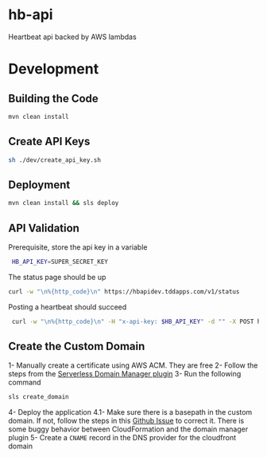 # hb-api  

Heartbeat api backed by AWS lambdas

# Development  

## Building the Code  

```bash
mvn clean install
```

## Create API Keys  

```bash
sh ./dev/create_api_key.sh
```

## Deployment  

```bash
mvn clean install && sls deploy
```

## API Validation  

Prerequisite, store the api key in a variable

```bash
 HB_API_KEY=SUPER_SECRET_KEY
```

The status page should be up

```bash
curl -w "\n%{http_code}\n" https://hbapidev.tddapps.com/v1/status
```

Posting a heartbeat should succeed

```bash
 curl -w "\n%{http_code}\n" -H "x-api-key: $HB_API_KEY" -d "" -X POST https://hbapidev.tddapps.com/v1/hearbeat
```

## Create the Custom Domain
  
1- Manually create a certificate using AWS ACM. They are free
2- Follow the steps from the [Serverless Domain Manager plugin](https://github.com/amplify-education/serverless-domain-manager)
3- Run the following command

```bash
sls create_domain
```

4- Deploy the application
4.1- Make sure there is a basepath in the custom domain. If not, follow the steps in this [Github Issue](https://github.com/amplify-education/serverless-domain-manager/issues/57) to correct it. There is some buggy behavior between CloudFormation and the domain manager plugin
5- Create a `CNAME` record in the DNS provider for the cloudfront domain
